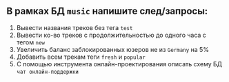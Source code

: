## В рамках БД `music` напишите след/запросы:

1. Вывести названия треков без тега `test`
2. Вывести ко-во треков с продолжительностью до одного часа с тегом `new`
3. Увеличить баланс заблокированных юзеров не из `Germany` на 5%
4. Добавить всем трекам теги `fresh` и `popular`
5. С помощью инструмента онлайн-проектирования описать схему БД `чат онлайн-поддержки`